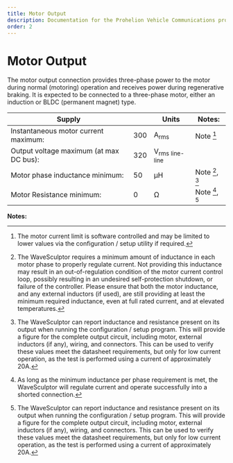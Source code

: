 ```yaml
---
title: Motor Output
description: Documentation for the Prohelion Vehicle Communications protocol
order: 2
---
```


# Motor Output

The motor output connection provides three-phase power to the motor during normal (motoring) operation and receives power during regenerative braking.  It is expected to be connected to a three-phase motor, either an induction or BLDC (permanent magnet) type.
  
| Supply                                  |     | Units                                | Notes:             |
|-----------------------------------------|-----|--------------------------------------|--------------------|
| Instantaneous motor current maximum:    | 300 | A<sub>rms</sub>                      | Note [^5]          |
| Output voltage maximum (at max DC bus): | 320 | V<sub>rms</sub> <sub>line-line</sub> |                    |
| Motor phase inductance minimum:         | 50  | µH                                   | Note [^6], [^8]    |
| Motor Resistance minimum:               | 0   | Ω                                    | Note [^7], [^8]    |

__Notes:__ 

[^5]:
    The motor current limit is software controlled and may be limited to lower values via the configuration / setup utility if required.

[^6]:
    The WaveSculptor requires a minimum amount of inductance in each motor phase to properly regulate current.  Not providing this inductance may result in an out-of-regulation condition of the motor current control loop, possibly resulting in an undesired self-protection shutdown, or failure of the controller.  Please ensure that both the motor inductance, and any external inductors (if used), are still providing at least the minimum required inductance, even at full rated current, and at elevated temperatures.

[^7]:
    As long as the minimum inductance per phase requirement is met, the WaveSculptor will regulate current and operate successfully into a shorted connection.

[^8]:
    The WaveSculptor can report inductance and resistance present on its output when running the configuration / setup program.  This will provide a figure for the complete output circuit, including motor, external inductors (if any), wiring, and connectors.  This can be used to verify these values meet the datasheet requirements, but only for low current operation, as the test is performed using a current of approximately 20A.